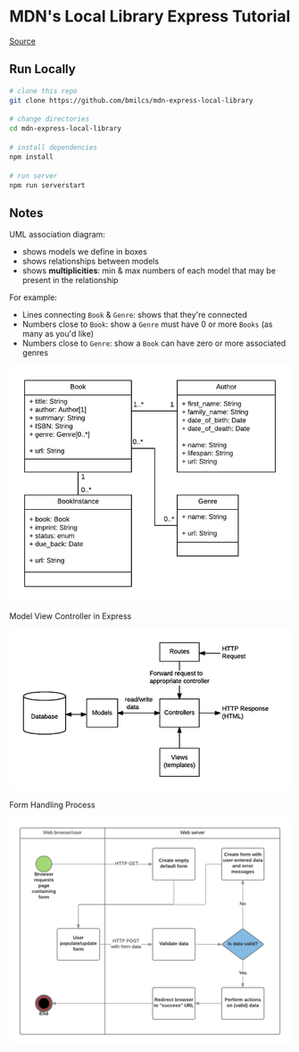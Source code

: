 # MDN's Local Library Express Tutorial

[Source](https://developer.mozilla.org/en-US/docs/Learn/Server-side/Express_Nodejs/skeleton_website)

## Run Locally

```sh
# clone this repo
git clone https://github.com/bmilcs/mdn-express-local-library

# change directories
cd mdn-express-local-library

# install dependencies
npm install

# run server
npm run serverstart
```

## Notes

UML association diagram:

- shows models we define in boxes
- shows relationships between models
- shows **multiplicities**: min & max numbers of each model that may be present in the relationship

For example:

- Lines connecting `Book` & `Genre`: shows that they're connected
- Numbers close to `Book`: show a `Genre` must have 0 or more `Books` (as many as you'd like)
- Numbers close to `Genre`: show a `Book` can have zero or more associated genres

![UML Association Diagram](screenshots/library_website_-_mongoose_express.png)

Model View Controller in Express

![Express MVC](screenshots/mvc_express.png)

Form Handling Process

![Form Handling](screenshots/web_server_form_handling.png)
